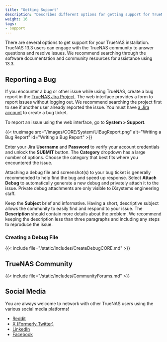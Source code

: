 ```yaml
---
title: "Getting Support"
description: "Describes different options for getting support for TrueNAS CORE."
weight: 16
tags:
- support
---
```


There are several options to get support for your TrueNAS installation.
TrueNAS 13.3 users can engage with the TrueNAS community to answer questions and resolve issues.
We recommend searching through the software documentation and community resources for assistance using 13.3.

## Reporting a Bug

If you encounter a bug or other issue while using TrueNAS, create a bug report in the [TrueNAS Jira Project](https://ixsystems.atlassian.net/projects/NAS/).
The web interface provides a form to report issues without logging out.
We recommend searching the project first to see if another user already reported the issue.
You must have [a Jira account](https://ixsystems.atlassian.net/secure/Signup!default.jspa) to create a bug ticket.

To report an issue using the web interface, go to **System > Support**.

{{< trueimage src="/images/CORE/System/UIBugReport.png" alt="Writing a Bug Report" id="Writing a Bug Report" >}}

Enter your Jira **Username** and **Password** to verify your account credentials and unlock the **SUBMIT** button.
The **Category** dropdown has a large number of options.
Choose the category that best fits where you encountered the issue.

Attaching a debug file and screenshot(s) to your bug ticket is generally recommended to help find the bug and speed up response.
Select **Attach Debug** to automatically generate a new debug and privately attach it to the issue.
Private debug attachments are only visible to iXsystems engineering staff.

Keep the **Subject** brief and informative.
Having a short, descriptive subject allows the community to easily find and respond to your issue.
The **Description** should contain more details about the problem.
We recommend keeping the description less than three paragraphs and including any steps to reproduce the issue.

### Creating a Debug File
{{< include file="/static/includes/CreateDebugCORE.md" >}}

## TrueNAS Community

{{< include file="/static/includes/CommunityForums.md" >}}

## Social Media

You are always welcome to network with other TrueNAS users using the various social media platforms!

* [Reddit](https://www.reddit.com/r/truenas/)
* [X (Formerly Twitter)](https://twitter.com/TrueNAS)
* [LinkedIn](https://www.linkedin.com/groups/3903140/)
* [Facebook](https://www.facebook.com/truenascommunity)

<!-- Comment out Enterprise support as not used in 13.3-RELEASE
## TrueNAS Enterprise

{{< enterprise >}}
Proactive Support and the Contact Support options below are only available on TrueNAS Enterprise licensed systems.
Contact the [iXsystems Sales Team](mailto:sales@ixsystems.com) to inquire about purchasing TrueNAS Enterprise licenses.
{{< /enterprise >}}

In addition to all the TrueNAS CORE support options, TrueNAS Enterprise customers who purchase hardware from iXsystems can receive assistance from iXsystems if an issue occurs.

Silver and Gold level Support customers can also enable Proactive Support on their hardware to automatically notify iXsystems if an issue occurs.
To find more details about the different Warranty and Service Level Agreement (SLA) options available, see https://www.ixsystems.com/support/.

### Production System Reporting

Once the system is ready to be in production, update the status by checking the **This is a production system** checkbox and click the **Update Status** button. This will send an email to iXsystems declaring that the system is in production. TrueNAS has an option to include a debug with the email that could assist support in the future.

### Configuring Proactive Support

Proactive Support notifies iXsystems by email whenever hardware conditions on the system require attention.
This feature is available to iXsystems Silver and Gold Support customers.

{{< trueimage src="/images/CORE/System/SystemSupportProactiveEnterprise.png" alt="Proactive Support: Enterprise" id="Proactive Support: Enterprise" >}}

Be sure to add valid email addresses and phone numbers for the contacts to be quickly notified of any issues.

You can also toggle automatic iXsystems support alerts in the system console menu with `/etc/netcli`.
Failover must be disabled in TrueNAS High Availability systems before this option can be toggled.
To administratively disable failover in the web interface, go to **System > Failover**.

### Filing a Support Ticket

TrueNAS Enterprise customers can file tickets directly with iXsystems Support by going to **System > Support**.

{{< trueimage src="/images/CORE/System/SystemSupportContactEnterprise.png" alt="Support Contact: Enterprise" id="Support Contact: Enterprise" >}}

Be sure to enter a valid **Email** and **Phone** number.
iXsystems Support uses this information to quickly respond to and resolve the issue.
You can also indicate the system's current use and identify how critical the issue is to system usability.

We recommend always attaching a debug and screenshots to help speed up diagnosing and resolving the issue.
Select **Attach Debug** to automatically generate a new debug and privately attach it to the issue.
Private debug attachments are only visible to iXsystems engineering staff.

An informative **Subject** and **Description** that briefly describes the problem and if there are any steps to reproduce the issue is also helpful.

Clicking **SUBMIT** generates and sends the support ticket to iXsystems.
This process can take several minutes while information is collected and sent.
TrueNAS sends an email alert if ticket creation fails while Proactive Support is active.

After the creating the new ticket, TrueNAS displays the ticket URL for viewing or updating with more information.
You must have an [iXsystems Support](https://support.ixsystems.com/) account to view the ticket.
Click the URL to log in or register with the support portal.
Use the same email address submitted with the ticket when registering.

## Contacting iXsystems Support

{{< include file="/static/includes/iXsystemsSupportContact.md" >}}
-->